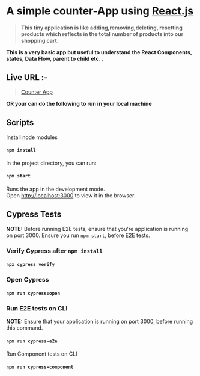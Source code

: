 # A simple counter-App using [React.js](https://reactjs.org)

> **This tiny application is like adding,removing,deleting, resetting products which reflects in the total number of products into our shopping cart.**

**This is a very basic app but useful to understand the React Components, states, Data Flow, parent to child etc. .**

## Live URL :-

> [Counter App](https://arnab-datta.github.io/counter-app/)

**OR your can do the following to run in your local machine**

## Scripts

Install node modules

#### `npm install`

In the project directory, you can run:

#### `npm start`

Runs the app in the development mode.<br>
Open [http://localhost:3000](http://localhost:3000) to view it in the browser.

## Cypress Tests

**NOTE:** Before running E2E tests, ensure that you're application is running on port 3000. Ensure you run `npm start`, before E2E tests.

### Verify Cypress after `npm install`

#### `npx cypress verify`

### Open Cypress

#### `npm run cypress:open`

### Run E2E tests on CLI

**NOTE:** Ensure that your application is running on port 3000, before running this command.

#### `npm run cypress-e2e`

Run Component tests on CLI

#### `npm run cypress-component`
